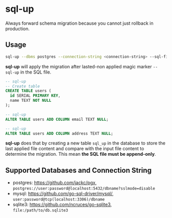 # sql-up

Always forward schema migration because you cannot just rollback in production.

## Usage

```bash
sql-up --dbms postgres --connection-string <connection-string> --sql-file <sql-file>
```

**sql-up** will apply the migration after lasted-non applied magic marker `-- sql-up` in the SQL file.

```sql
-- sql-up
-- Create table
CREATE TABLE users (
  id SERIAL PRIMARY KEY,
  name TEXT NOT NULL
);

-- sql-up
ALTER TABLE users ADD COLUMN email TEXT NULL;

-- sql-up
ALTER TABLE users ADD COLUMN address TEXT NULL;
```

**sql-up** does that by creating a new table `sql_up` in the database to store the last applied file content and compare with the input file content to determine the migration. This mean **the SQL file must be append-only**.

## Supported Databases and Connection String

- postgres: https://github.com/jackc/pgx, `postgres://user:password@localhost:5432/dbname?sslmode=disable`
- mysql: https://github.com/go-sql-driver/mysql/, `user:password@tcp(localhost:3306)/dbname`
- sqlite3: https://github.com/ncruces/go-sqlite3, `file:/path/to/db.sqlite3`
